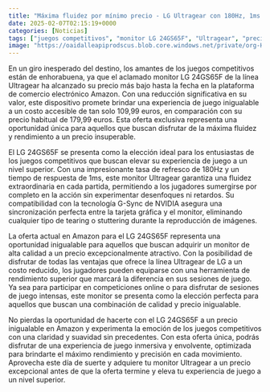 ```yaml
---
title: "Máxima fluidez por mínimo precio - LG Ultragear con 180Hz, 1ms y G-Sync cae en picado en Amazon"
date: 2025-02-07T02:15:19+0000
categories: [Noticias]
tags: ["juegos competitivos", "monitor LG 24GS65F", "Ultragear", "precio bajo", "oferta exclusiva", "experiencia de juego", "monitor de alta calidad."]
image: "https://oaidalleapiprodscus.blob.core.windows.net/private/org-HKmKxpuNw3Y88lm4EBrIPq0n/user-ZwiCXOggLL8ZNNKE2g7rXFmV/img-FZIRhaOWwCdC7zeWXvnTL3r7.png?st=2025-02-07T01%3A15%3A19Z&se=2025-02-07T03%3A15%3A19Z&sp=r&sv=2024-08-04&sr=b&rscd=inline&rsct=image/png&skoid=d505667d-d6c1-4a0a-bac7-5c84a87759f8&sktid=a48cca56-e6da-484e-a814-9c849652bcb3&skt=2025-02-07T00%3A30%3A54Z&ske=2025-02-08T00%3A30%3A54Z&sks=b&skv=2024-08-04&sig=17FJSojDRSQxOiG/gagSJ4hRunCWILUhX2yPr7xDn4Q%3D"
---
```


En un giro inesperado del destino, los amantes de los juegos competitivos están de enhorabuena, ya que el aclamado monitor LG 24GS65F de la línea Ultragear ha alcanzado su precio más bajo hasta la fecha en la plataforma de comercio electrónico Amazon. Con una reducción significativa en su valor, este dispositivo promete brindar una experiencia de juego inigualable a un costo accesible de tan solo 109,99 euros, en comparación con su precio habitual de 179,99 euros. Esta oferta exclusiva representa una oportunidad única para aquellos que buscan disfrutar de la máxima fluidez y rendimiento a un precio insuperable.

El LG 24GS65F se presenta como la elección ideal para los entusiastas de los juegos competitivos que buscan elevar su experiencia de juego a un nivel superior. Con una impresionante tasa de refresco de 180Hz y un tiempo de respuesta de 1ms, este monitor Ultragear garantiza una fluidez extraordinaria en cada partida, permitiendo a los jugadores sumergirse por completo en la acción sin experimentar desenfoques ni retardos. Su compatibilidad con la tecnología G-Sync de NVIDIA asegura una sincronización perfecta entre la tarjeta gráfica y el monitor, eliminando cualquier tipo de tearing o stuttering durante la reproducción de imágenes.

La oferta actual en Amazon para el LG 24GS65F representa una oportunidad inigualable para aquellos que buscan adquirir un monitor de alta calidad a un precio excepcionalmente atractivo. Con la posibilidad de disfrutar de todas las ventajas que ofrece la línea Ultragear de LG a un costo reducido, los jugadores pueden equiparse con una herramienta de rendimiento superior que marcará la diferencia en sus sesiones de juego. Ya sea para participar en competiciones online o para disfrutar de sesiones de juego intensas, este monitor se presenta como la elección perfecta para aquellos que buscan una combinación de calidad y precio inigualable.

No pierdas la oportunidad de hacerte con el LG 24GS65F a un precio inigualable en Amazon y experimenta la emoción de los juegos competitivos con una claridad y suavidad sin precedentes. Con esta oferta única, podrás disfrutar de una experiencia de juego inmersiva y envolvente, optimizada para brindarte el máximo rendimiento y precisión en cada movimiento. Aprovecha este día de suerte y adquiere tu monitor Ultragear a un precio excepcional antes de que la oferta termine y eleva tu experiencia de juego a un nivel superior.
    